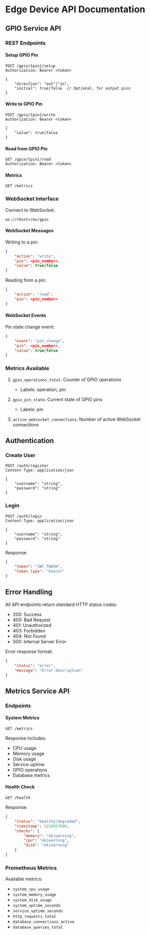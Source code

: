 # Edge Device API Documentation

## GPIO Service API

### REST Endpoints

#### Setup GPIO Pin
```http
POST /gpio/{pin}/setup
Authorization: Bearer <token>

{
    "direction": "out"|"in",
    "initial": true|false  // Optional, for output pins
}
```

#### Write to GPIO Pin
```http
POST /gpio/{pin}/write
Authorization: Bearer <token>

{
    "value": true|false
}
```

#### Read from GPIO Pin
```http
GET /gpio/{pin}/read
Authorization: Bearer <token>
```

#### Metrics
```http
GET /metrics
```

### WebSocket Interface

Connect to WebSocket:
```
ws://<host>/ws/gpio
```

#### WebSocket Messages

Writing to a pin:
```json
{
    "action": "write",
    "pin": <pin_number>,
    "value": true|false
}
```

Reading from a pin:
```json
{
    "action": "read",
    "pin": <pin_number>
}
```

#### WebSocket Events

Pin state change event:
```json
{
    "event": "pin_change",
    "pin": <pin_number>,
    "value": true|false
}
```

### Metrics Available

1. `gpio_operations_total`: Counter of GPIO operations
    - Labels: operation, pin

2. `gpio_pin_state`: Current state of GPIO pins
    - Labels: pin

3. `active_websocket_connections`: Number of active WebSocket connections

## Authentication

### Create User
```http
POST /auth/register
Content-Type: application/json

{
    "username": "string",
    "password": "string"
}
```

### Login
```http
POST /auth/login
Content-Type: application/json

{
    "username": "string",
    "password": "string"
}
```

Response:
```json
{
    "token": "JWT_TOKEN",
    "token_type": "bearer"
}
```

## Error Handling

All API endpoints return standard HTTP status codes:

- 200: Success
- 400: Bad Request
- 401: Unauthorized
- 403: Forbidden
- 404: Not Found
- 500: Internal Server Error

Error response format:
```json
{
    "status": "error",
    "message": "Error description"
}
```

## Metrics Service API

### Endpoints

#### System Metrics
```http
GET /metrics
```

Response includes:
- CPU usage
- Memory usage
- Disk usage
- Service uptime
- GPIO operations
- Database metrics

#### Health Check
```http
GET /health
```

Response:
```json
{
    "status": "healthy|degraded",
    "timestamp": 1234567890,
    "checks": {
        "memory": "ok|warning",
        "cpu": "ok|warning",
        "disk": "ok|warning"
    }
}
```

### Prometheus Metrics

Available metrics:
- `system_cpu_usage`
- `system_memory_usage`
- `system_disk_usage`
- `system_uptime_seconds`
- `service_uptime_seconds`
- `http_requests_total`
- `database_connections_active`
- `database_queries_total`
